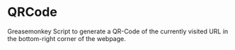 QRCode
======

Greasemonkey Script to generate a QR-Code of the currently visited URL in the bottom-right corner of the webpage.
